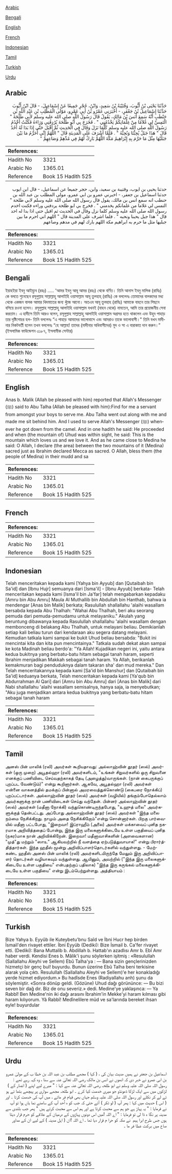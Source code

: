 [Arabic](#arabic)

[Bengali](#bengali)

[English](#english)

[French](#french)

[Indonesian](#indonesian)

[Tamil](#tamil)

[Turkish](#turkish)

[Urdu](#urdu)

## Arabic


<div dir="rtl" lang="ar" style={{fontSize:'larger',backgroundColor:'#f8f9fa',padding:20}}>
حَدَّثَنَا يَحْيَى بْنُ أَيُّوبَ، وَقُتَيْبَةُ بْنُ سَعِيدٍ، وَابْنُ، حُجْرٍ جَمِيعًا عَنْ إِسْمَاعِيلَ، - قَالَ ابْنُ أَيُّوبَ حَدَّثَنَا إِسْمَاعِيلُ بْنُ جَعْفَرٍ، - أَخْبَرَنِي عَمْرُو بْنُ أَبِي عَمْرٍو، مَوْلَى الْمُطَّلِبِ بْنِ عَبْدِ اللَّهِ بْنِ حَنْطَبٍ أَنَّهُ سَمِعَ أَنَسَ بْنَ مَالِكٍ، يَقُولُ قَالَ رَسُولُ اللَّهِ صلى الله عليه وسلم لأَبِي طَلْحَةَ ‏"‏ الْتَمِسْ لِي غُلاَمًا مِنْ غِلْمَانِكُمْ يَخْدُمُنِي ‏"‏ ‏.‏ فَخَرَجَ بِي أَبُو طَلْحَةَ يُرْدِفُنِي وَرَاءَهُ فَكُنْتُ أَخْدُمُ رَسُولَ اللَّهِ صلى الله عليه وسلم كُلَّمَا نَزَلَ وَقَالَ فِي الْحَدِيثِ ثُمَّ أَقْبَلَ حَتَّى إِذَا بَدَا لَهُ أُحُدٌ قَالَ ‏"‏ هَذَا جَبَلٌ يُحِبُّنَا وَنُحِبُّهُ ‏"‏ ‏.‏ فَلَمَّا أَشْرَفَ عَلَى الْمَدِينَةِ قَالَ ‏"‏ اللَّهُمَّ إِنِّي أُحَرِّمُ مَا بَيْنَ جَبَلَيْهَا مِثْلَ مَا حَرَّمَ بِهِ إِبْرَاهِيمُ مَكَّةَ اللَّهُمَّ بَارِكْ لَهُمْ فِي مُدِّهِمْ وَصَاعِهِمْ ‏"‏ ‏.‏
</div>
<div style={{backgroundColor:'#f8f9fa',padding:20, marginBottom: 10}}><table> <thead> <tr> <th>References:</th> <th></th> </tr> </thead> <tbody><tr><td>Hadith No</td><td>3321</td></tr><tr><td>Arabic No</td><td>1365.01</td></tr><tr><td>Reference</td><td>Book 15 Hadith 525</td></tr></tbody></table></div>


<div dir="rtl" lang="ar" style={{fontSize:'larger',backgroundColor:'#f8f9fa',padding:20}}>
حدثنا يحيى بن ايوب، وقتيبة بن سعيد، وابن، حجر جميعا عن اسماعيل، - قال ابن ايوب حدثنا اسماعيل بن جعفر، - اخبرني عمرو بن ابي عمرو، مولى المطلب بن عبد الله بن حنطب انه سمع انس بن مالك، يقول قال رسول الله صلى الله عليه وسلم لابي طلحة " التمس لي غلاما من غلمانكم يخدمني " . فخرج بي ابو طلحة يردفني وراءه فكنت اخدم رسول الله صلى الله عليه وسلم كلما نزل وقال في الحديث ثم اقبل حتى اذا بدا له احد قال " هذا جبل يحبنا ونحبه " . فلما اشرف على المدينة قال " اللهم اني احرم ما بين جبليها مثل ما حرم به ابراهيم مكة اللهم بارك لهم في مدهم وصاعهم
</div>
<div style={{backgroundColor:'#f8f9fa',padding:20, marginBottom: 10}}><table> <thead> <tr> <th>References:</th> <th></th> </tr> </thead> <tbody><tr><td>Hadith No</td><td>3321</td></tr><tr><td>Arabic No</td><td>1365.01</td></tr><tr><td>Reference</td><td>Book 15 Hadith 525</td></tr></tbody></table></div>

## Bengali


<div dir="ltr" lang="bn" style={{fontSize:'larger',backgroundColor:'#f8f9fa',padding:20}}>
ইয়াহইয়া ইবনু আইয়্যুব (রহঃ) ..... 'আমর ইবনু আবূ আমর (রহঃ) থেকে বর্ণিত। তিনি আনাস ইবনু মালিক (রাযিঃ) কে বলতে শুনেছেন রসূলুল্লাহ সাল্লাল্লাহু আলাইহি ওয়াসাল্লাম আবূ তুলহাহ্ (রাযিঃ) কে বললেনঃ তোমাদের বালকদের মধ্য থেকে একজন বালক আমার খিদমাতের জন্য খুঁজে আনো। অতএব আবূ তুলহাহ (রাযিঃ) আমাকে বাহনে তার পিছনে বসিয়ে রওনা হলেন। রসূলুল্লাহ সাল্লাল্লাহু আলাইহি ওয়াসাল্লাম যখনই (বাহন থেকে) নামতেন, আমি তার প্রয়োজনীয় সেবা করতাম। এ হাদীসে তিনি আরও বলেন, রসূলুল্লাহ সাল্লাল্লাহু আলাইহি ওয়াসাল্লাম অগ্রসর হতে থাকলেন এবং উহুদ পাহাড় তার দৃষ্টিগোচর হল- তিনি বললেনঃ “এ পাহাড় আমাদের ভালোবাসে এবং আমরাও তাকে ভালোবাসী।" তিনি যখন মাদীনার নিকটবর্তী হলেন তখন বললেনঃ “হে আল্লাহ! তাদের (মাদীনার অধিবাসীদের) মুদ ও সা এ বারাকাত দান করুন।” (ইসলামিক ফাউন্ডেশন ৩১৮৭, ইসলামীক সেন্টার)
</div>
<div style={{backgroundColor:'#f8f9fa',padding:20, marginBottom: 10}}><table> <thead> <tr> <th>References:</th> <th></th> </tr> </thead> <tbody><tr><td>Hadith No</td><td>3321</td></tr><tr><td>Arabic No</td><td>1365.01</td></tr><tr><td>Reference</td><td>Book 15 Hadith 525</td></tr></tbody></table></div>

## English


<div dir="ltr" lang="en" style={{fontSize:'larger',backgroundColor:'#f8f9fa',padding:20}}>
Anas b. Malik (Allah be pleased with him) reported that Allah's Messenger (ﷺ) said to Abu Talha (Allah be pleased with him):Find for me a servant from amongst your boys to serve me. Abu Talha went out along with me and made me sit behind him. And I used to serve Allah's Messenger (ﷺ) whenever he got down from the camel. And in one hadith he said: He proceeded and when (the mountain of) Uhud was within sight, he said: This is the mountain which loves us and we love it. And as he came close to Medina he said: O Allah, I declare (the area) between the two mountains of it (Medina) sacred just as Ibrahim declared Mecca as sacred. O Allah, bless them (the people of Medina) in their mudd and sa
</div>
<div style={{backgroundColor:'#f8f9fa',padding:20, marginBottom: 10}}><table> <thead> <tr> <th>References:</th> <th></th> </tr> </thead> <tbody><tr><td>Hadith No</td><td>3321</td></tr><tr><td>Arabic No</td><td>1365.01</td></tr><tr><td>Reference</td><td>Book 15 Hadith 525</td></tr></tbody></table></div>

## French


<div dir="ltr" lang="fr" style={{fontSize:'larger',backgroundColor:'#f8f9fa',padding:20}}>

</div>
<div style={{backgroundColor:'#f8f9fa',padding:20, marginBottom: 10}}><table> <thead> <tr> <th>References:</th> <th></th> </tr> </thead> <tbody><tr><td>Hadith No</td><td>3321</td></tr><tr><td>Arabic No</td><td>1365.01</td></tr><tr><td>Reference</td><td>Book 15 Hadith 525</td></tr></tbody></table></div>

## Indonesian


<div dir="ltr" lang="id" style={{fontSize:'larger',backgroundColor:'#f8f9fa',padding:20}}>
Telah menceritakan kepada kami [Yahya bin Ayyub] dan [Qutaibah bin Sa'id] dan [Ibnu Hujr] semuanya dari [Isma'il] - [Ibnu Ayyub] berkata- Telah menceritakan kepada kami [Isma'il bin Ja'far] telah mengabarkan kepadaku [Amru bin Abu Amru] Maula Al Muthallib bin Abdullah bin Hanthab, bahwa ia mendengar [Anas bin Malik] berkata; Rasulullah shallallahu 'alaihi wasallam bersabda kepada Abu Thalhah: "Wahai Abu Thalhah, beri aku seorang pemuda dari pemuda-pemudamu untuk melayaniku." Akulah yang beruntung dibawanya kepada Rasulullah shallallahu 'alaihi wasallam dengan membonceng di belakang Abu Thalhah, untuk melayani beliau. Demikianlah setiap kali beliau turun dari kendaraan aku segera datang melayani. Kemudian tatkala kami sampai ke bukit Uhud beliau bersabda: "Bukit ini mencintai kita dan kita pun mencintainya." Tatkala sudah dekat akan sampai ke kota Madinah beliau berdo'a: "Ya Allah! Kujadikan negeri ini, yaitu antara kedua bukitnya yang berbatu-batu hitam sebagai tanah haram, seperti Ibrahim menjadikan Makkah sebagai tanah haram. Ya Allah, berikanlah kemakmuran bagi penduduknya dalam takaran sha' dan mud mereka." Dan Telah menceritakannya kepada kami [Sa'id bin Manshur] dan [Qutaibah bin Sa'id] keduanya berkata, Telah menceritakan kepada kami [Ya'qub bin Abdurrahman Al Qari] dari [Amru bin Abu Amru] dari [Anas bin Malik] dari Nabi shallallahu 'alaihi wasallam semisalnya, hanya saja, ia menyebutkan; "Aku juga menjadikan antara kedua bukitnya yang berbatu-batu hitam sebagai tanah haram
</div>
<div style={{backgroundColor:'#f8f9fa',padding:20, marginBottom: 10}}><table> <thead> <tr> <th>References:</th> <th></th> </tr> </thead> <tbody><tr><td>Hadith No</td><td>3321</td></tr><tr><td>Arabic No</td><td>1365.01</td></tr><tr><td>Reference</td><td>Book 15 Hadith 525</td></tr></tbody></table></div>

## Tamil


<div dir="ltr" lang="ta" style={{fontSize:'larger',backgroundColor:'#f8f9fa',padding:20}}>
அனஸ் பின் மாலிக் (ரலி) அவர்கள் கூறியதாவது: அல்லாஹ்வின் தூதர் (ஸல்) அவர்கள் (ஒரு முறை) அபூதல்ஹா (ரலி) அவர்களிடம், "உங்கள் சிறுவர்களில் ஒரு சிறுவனை எனக்குப் பணிவிடை செய்வதற்காகத் தேடி (அழைத்து)வாருங்கள். (நான் கைபருக்குப் புறப்பட வேண்டும்)" என்று கூறினார்கள். ஆகவே, அபூதல்ஹா (ரலி) அவர்கள் என்னை வாகனத்தில் தமக்குப் பின்னால் அமரவைத்துக்கொண்டு (கைபரை நோக்கிப்) புறப்பட்டார்கள். அல்லாஹ்வின் தூதர் (ஸல்) அவர்கள் (வழியில்) தங்கும்போதெல்லாம் அவர்களுக்கு நான் பணிவிடைகள் செய்து வந்தேன். பின்னர் அல்லாஹ்வின் தூதர் (ஸல்) அவர்கள் (மதீனா நோக்கி) வந்துகொண்டிருந்தபோது, "உஹுத் மலை" அவர்களுக்குத் தென்பட்டது. அப்போது அல்லாஹ்வின் தூதர் (ஸல்) அவர்கள் "இந்த மலை நம்மை நேசிக்கிறது. நாமும் அதை நேசிக்கிறோம்"என்று சொன்னார்கள். பிறகு பார்வையில் மதீனா பட்டபோது, "இறைவா! இப்ராஹீம் (அலை) அவர்கள் மக்காவைப் புனித நகரமாக அறிவித்ததைப் போன்று, இந்த இரு மலைகளுக்கிடையே உள்ள பகுதியைப் புனித (நகர)மாக நான் அறிவிக்கிறேன். இறைவா! மதீனாவாசிகளின் (அளவைகளான) "முத்"து மற்றும் "ஸாஉ" ஆகியவற்றில் நீ வளத்தை ஏற்படுத்துவாயாக!" என்று பிரார்த்தித்தார்கள். இந்த ஹதீஸ் மூன்று அறிவிப்பாளர்தொடர்களில் வந்துள்ளது. - மேற்கண்ட ஹதீஸ் அனஸ் பின் மாலிக் (ரலி) அவர்களிடமிருந்தே மேலும் இரு அறிவிப்பாளர் தொடர்கள் வழியாகவும் வந்துள்ளது. ஆயினும், அவற்றில் ("இந்த இரு மலைகளுக்கிடையே உள்ள பகுதியை" என்பதற்குப் பதிலாக) "இந்த இரு கருங்கல் மலைகளுக்கிடையே உள்ள பகுதியை" என்று இடம்பெற்றுள்ளது. அத்தியாயம் :
</div>
<div style={{backgroundColor:'#f8f9fa',padding:20, marginBottom: 10}}><table> <thead> <tr> <th>References:</th> <th></th> </tr> </thead> <tbody><tr><td>Hadith No</td><td>3321</td></tr><tr><td>Arabic No</td><td>1365.01</td></tr><tr><td>Reference</td><td>Book 15 Hadith 525</td></tr></tbody></table></div>

## Turkish


<div dir="ltr" lang="tr" style={{fontSize:'larger',backgroundColor:'#f8f9fa',padding:20}}>
Bize Yahya b. Eyyûb ile Kuteybetu'bnu Saîd ve İbni Hucr hep birden İsmail'den rivayet ettiler. İbni Eyyüb (Dediki): Bize İsmail b. Ca'fer rivayet etti. (Dediki): Bana Muttalib b. Abdillah b. Hattab'ın azadlısı Amr b. Ebî Amr haber verdi. Kendisi Enes b. Mâlik'i şunu söylerken işitmiş : «Resulullah (Sallallahu Aleyhi ve Sellem) Ebû Talha'ya : — Bana sizin gençlerinizden hizmetçi bir genç bul! buyurdu. Bunun üzerine Ebû Talha beni terkisine alarak yola çıktı. Resulullah (Sallallahu Aleyhi ve Sellem)'e her konakladığı yerde hizmet ediyordum.» Bu hadîsde Enes (Radiyallahu anh) şunu da söylemiştir. «Sonra dönüp geldi. (Gözüne) Uhud dağı görününce: — Bu bizi seven bir dağ dır. Biz de onu severiz.» dedi. Medine'ye yaklaşınca: — Ya Rabbî! Ben Medine'nin iki dağı arasını İbrahim'in Mekke'yi haram kılması gibi haram kılıyorum. Yâ Rabbî! Medînelilere müd ve sa'larında bereket ihsan eyle! buyurdular
</div>
<div style={{backgroundColor:'#f8f9fa',padding:20, marginBottom: 10}}><table> <thead> <tr> <th>References:</th> <th></th> </tr> </thead> <tbody><tr><td>Hadith No</td><td>3321</td></tr><tr><td>Arabic No</td><td>1365.01</td></tr><tr><td>Reference</td><td>Book 15 Hadith 525</td></tr></tbody></table></div>

## Urdu


<div dir="rtl" lang="ur" style={{fontSize:'larger',backgroundColor:'#f8f9fa',padding:20}}>
اسماعیل بن جعفر نے ہمیں ھدیث بیان کی ، ( کہا ) مجھے مطلب بن عبد اللہ بن خطا ب کے مولیٰ عمرو بن ابی عمرو نے خبر دی کہ انھوں نے انس بن مالک رضی اللہ تعالیٰ عنہ سے سنا ، وہ کہہ رہے تھے : رسول اللہ صلی اللہ علیہ وسلم نے ابو طلحہ رضی اللہ تعالیٰ عنہ سے کہا : " میرے لیے اپنے ( انصار کے ) لڑکوں میں سے ایک لڑکا ڈھونڈو جو میری خدمت کیا کرے ۔ ابو طلحہ مجھے سواری پر پیچھے بٹھا ئے ہو ئے لے کر نکلے اور رسول اللہ صلی اللہ علیہ وسلم جہاں بھی قیام فر ماتے ، میں آپ کی خدمت کرتا ۔ اور ( اس ) حدیث میں کہا : پھر آپ ( لو ٹکر ) آئے حتی کہ جب کو ہ اُحد آپ کے سامنے نما یاں ہوا تو آپ نے فرمایا : " یہ پہاڑ ہے جو ہم سے محبت کرتا ہے اور ہم اس سے محبت کرتے ہیں " پھر جب بلندی سے مدینہ پر نگا ہ ڈا لی تو فرمایا : " اے اللہ !میں اس دونوں پہاڑوں کے درمیان کے علاقے کو حرم قرار دیتا ہوں جس طرح ابرا ہیم ؑ نے مکہ کو حرا م قرار دیا تھا ۔ اے اللہ !ان ( اہل مدینہ ) کے لیے ان کے مداور صاع میں برکت عطا فر ما ۔
</div>
<div style={{backgroundColor:'#f8f9fa',padding:20, marginBottom: 10}}><table> <thead> <tr> <th>References:</th> <th></th> </tr> </thead> <tbody><tr><td>Hadith No</td><td>3321</td></tr><tr><td>Arabic No</td><td>1365.01</td></tr><tr><td>Reference</td><td>Book 15 Hadith 525</td></tr></tbody></table></div>